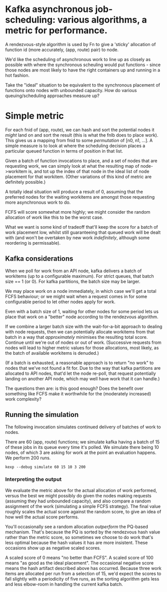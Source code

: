 # Kafka asynchronous job-scheduling: various algorithms, a metric for performance.

A rendezvous-style algorithm is used by Fn to give a 'sticky' allocation of function
id (more accurately, (app, route) pair) to node.

We'd like the scheduling of asynchronous work to line up as closely as possible with
where the synchronous scheuling would put functions - since those nodes are most likely
to have the right containers up and running in a hot fashion.

Take the "ideal" situation to be equivalent to the synchronous placement of functions
onto nodes with unbounded capacity. How do various queuing/scheduling approaches measure up?

# Simple metric

For each fnid of (app, route), we can hash and sort the potential nodes it *might* land on
and sort the result (this is what the fnlb does to place work). This gives us a mapping from
fnid to some *permutation* of [n0, n1, ...]. A simple measure is to look at where the
scheduling decision places a particular queued function in terms of position in that list.

Given a batch of function invocations to place, and a set of nodes that are requesting work,
we can simply look at what the resulting map of node->workitem is, and tot up the index
of that node in the ideal list of node placement for that workitem. (Other variations of
this kind of metric are definitely possible.)

A totally ideal situation will produce a result of 0, assuming that the preferred nodes
for the waiting workitems are amongst those requesting more asynchronous work to do.

FCFS will score somewhat more highly; we might consider the random allocation of work like this
to be the worst case.

What we want is some kind of tradeoff that'll keep the score for a batch of work placement
low, whilst still guaranteeing that queued work will be dealt with (and won't be overtaken
by new work *indefinitely*, although some reordering is permissable).

## Kafka considerations

When we poll for work from an API node, kafka delivers a batch of workitems (up to a configurable
maximum). For strict queues, that batch size == 1 (or 0). For kafka partitions, the batch size
may be larger.

We may place work on a node immediately, in which case we'll get a total FCFS behaviour; or we
might wait when a request comes in for some configurable period to let other nodes apply for work.

Even with a batch size of 1, waiting for other nodes for some period lets us place that work on a
"better" node according to the rendezvous algorithm.

If we combine a larger batch size with the wait-for-a-bit approach to dealing with node requests,
then we can potentially allocate workitems from that batch in a way that *approximately* minimises
the resulting total score. Continue until we're out of nodes or out of work. (Successive requests
from nodes will lead to higher metric values for those allocations, most likely, as the batch of
available workitems is denuded.)

(If a batch is exhausted, a reasonable approach is to return "no work" to nodes that we've not
found a fit for. Due to the way that kafka partitions are allocated to API nodes, that'd let the
node re-poll, that request potentially landing on another API node, which may well have work that
it can handle.)

The questions then are: is this good enough? Does the benefit over something like FCFS make it
worthwhile for the (moderately increased) work complexity?


## Running the simulation

The following invocation simulates continued delivery of batches of work to nodes.

There are 60 (app, route) functions; we simulate kafka having a batch of 15 of these jobs
in its queue every time it's polled. We simulate there being 10 nodes, of which 3 are asking
for work at the point an evaluation happens. We perform 200 runs.

    kexp --debug simulate 60 15 10 3 200

### Interpreting the output

We evaluate the metric above for the actual allocation of work performed, versus the best
we might possibly do given the nodes making requests (assuming they had unbounded capacity),
and also compare a random assignment of the work (simulating a simple FCFS strategy). The
final value roughly scales the actual score against the random score, to give an idea of how
well the actual score performs.

You'll occasionally see a random allocation *outperform* the PQ-based mechanism. That's
because the PQ is sorted by the rendezvous hash value rather than the metric score, so sometimes
we choose to do work that's less optimal because the hash values it has are more insistent.
These occasions show up as negative scaled scores.

A scaled score of 0 means "no better than FCFS". A scaled score of 100 means "as good as the ideal
placement". The occasional negative score means the hash artifact described above has occurred.
Because three work items are allocated per run from a selection of 15, we'd expect the scores
to fall slightly with a periodicity of five runs, as the sorting algorithm gets less and less
elbow-room in handling the current kafka batch.
